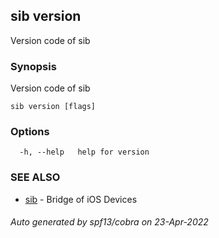 ## sib version

Version code of sib

### Synopsis

Version code of sib

```
sib version [flags]
```

### Options

```
  -h, --help   help for version
```

### SEE ALSO

* [sib](sib.md)	 - Bridge of iOS Devices

###### Auto generated by spf13/cobra on 23-Apr-2022
